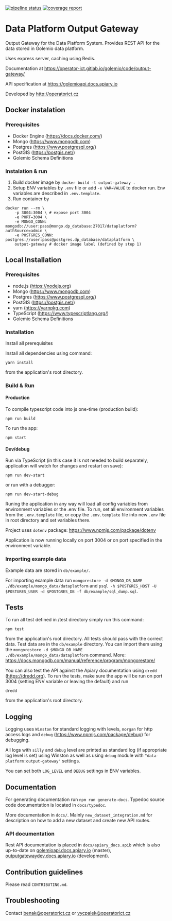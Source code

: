 [![pipeline status](https://gitlab.com/operator-ict/golemio/code/output-gateway/badges/master/pipeline.svg)](http://gitlab.oict.cz/data-platform/output-gateway/commits/master)
[![coverage report](https://gitlab.com/operator-ict/golemio/code/output-gateway/badges/master/coverage.svg)](http://gitlab.oict.cz/data-platform/output-gateway/commits/master)


# Data Platform Output Gateway

Output Gateway for the Data Platform System. Provides REST API for the data stored in Golemio data platform.

Uses express server, caching using Redis.

Documentation at https://operator-ict.gitlab.io/golemio/code/output-gateway/

API specification at https://golemioapi.docs.apiary.io

Developed by http://operatorict.cz

## Docker instalation

### Prerequisites
- Docker Engine (https://docs.docker.com/)
- Mongo (https://www.mongodb.com)
- Postgres (https://www.postgresql.org/)
- PostGIS (https://postgis.net/)
- Golemio Schema Definitions

### Instalation & run

1. Build docker image by `docker build -t output-gateway .`
2. Setup ENV variables by `.env` file or add `-e VAR=VALUE` to docker run. Env variables are described in `.env.template`.
3. Run container by

```
docker run --rm \
    -p 3004:3004 \ # expose port 3004
    -e PORT=3004 \
    -e MONGO_CONN: mongodb://user:pass@mongo.dp_database:27017/dataplatform?authSource=admin \
    -e POSTGRES_CONN: postgres://user:pass@postgres.dp_database/dataplatform \
    output-gateway # docker image label (defined by step 1)
```

## Local Installation

### Prerequisites

- node.js (https://nodejs.org)
- Mongo (https://www.mongodb.com)
- Postgres (https://www.postgresql.org/)
- PostGIS (https://postgis.net/)
- yarn (https://yarnpkg.com)
- TypeScript (https://www.typescriptlang.org/)
- Golemio Schema Definitions

### Installation

Install all prerequisites

Install all dependencies using command:
```
yarn install
```

from the application's root directory.

### Build & Run

#### Production

To compile typescript code into js one-time (production build):
```
npm run build
```
To run the app:

```
npm start
```

#### Dev/debug
Run via TypeScript (in this case it is not needed to build separately, application will watch for changes and restart on save):
```
npm run dev-start
```
or run with a debugger:
```
npm run dev-start-debug
```

Runing the application in any way will load all config variables from environment variables or the .env file. To run, set all environment variables from the `.env.template` file, or copy the `.env.template` file into new `.env` file in root directory and set variables there.

Project uses `dotenv` package: https://www.npmjs.com/package/dotenv

Application is now running locally on port 3004 or on port specified in the environment variable.

### Importing example data

Example data are stored in `db/example/`.

For importing example data run `mongorestore -d $MONGO_DB_NAME ./db/example/mongo_data/dataplatform` and `psql -h $POSTGRES_HOST -U $POSTGRES_USER -d $POSTGRES_DB -f db/example/sql_dump.sql`.

## Tests

To run all test defined in /test directory simply run this command:
```
npm test
```
from the application's root directory. All tests should pass with the correct data. Test data are in the `db/example` directory. You can import them using the `mongorestore -d $MONGO_DB_NAME ./db/example/mongo_data/dataplatform` command. More: https://docs.mongodb.com/manual/reference/program/mongorestore/

You can also test the API against the Apiary documentation using `dredd` (https://dredd.org). To run the tests, make sure the app will be run on port 3004 (setting ENV variable or leaving the default) and run
```
dredd
```
from the application's root directory.

## Logging

Logging uses `Winston` for standard logging with levels, `morgan` for http access logs and `debug` (https://www.npmjs.com/package/debug) for debugging.

All logs with `silly` and `debug` level are printed as standard log (if appropriate log level is set) using Winston as well as using `debug` module with `"data-platform:output-gateway"` settings.

You can set both `LOG_LEVEL` and `DEBUG` settings in ENV variables.

## Documentation

For generating documentation run `npm run generate-docs`. Typedoc source code documentation is located in `docs/typedoc`.

More documentation in `docs/`. Mainly `new_dataset_integration.md` for description on how to add a new dataset and create new API routes.

### API documentation

Rest API documentation is placed in `docs/apiary_docs.apib` which is also up-to-date on [golemioapi.docs.apiary.io](https://golemioapi.docs.apiary.io/#) (master), [outputgatewaydev.docs.apiary.io](https://outputgatewaydev.docs.apiary.io/#) (development).

## Contribution guidelines

Please read `CONTRIBUTING.md`.

## Troubleshooting

Contact benak@operatorict.cz or vycpalek@operatorict.cz